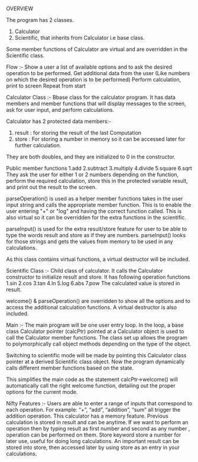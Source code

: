 OVERVIEW

The program has 2 classes.
1. Calculator
2. Scientific,
that inherits from Calculator i.e base class.

Some member functions of Calculator are virtual and are overridden in the Scientific class.

Flow :- Show a user a list of available options and to ask the desired operation to be performed.
Get additional data from the user (Like numbers on which the desired operation is to be performed)
Perform calculation, print to screen
Repeat from start

Calculator Class :- Bbase class for the calculator program. It has data members and member functions that will display messages to the screen, ask for user input, and perform calculations.

Calculator has 2 protected data members:-
1. result : for storing the result of the last Computation
2. store : For storing a number in memory so it can be accessed later for further calculation.

They are both doubles, and they are initialized to 0 in the constructor.

Public member functions 
1.add
2.subtract
3.multiply
4.divide
5.square
6.sqrt
They ask the user for either 1 or 2 numbers depending on the function, perform the required calculation, store this in the protected variable result, and print out the result to the screen.

parseOperation() is used as a helper member functions takes in the user input string and calls the appropriate member function. This is to enable the user entering "+" or "log" and having the correct function called. This is also virtual so it can be overridden for the extra functions in the scientific.

parseInput() is used for the extra result/store feature for user to be able to type the words result and store as if they are numbers. parseInput() looks for those strings and gets the values from memory to be used in any calculations.

As this class contains virtual functions, a virtual destructor will be included.

Scientific Class :- Child class of calculator. It calls the Calculator constructor to initialize result and store. 
It has following operation functions
1.sin
2.cos
3.tan
4.ln
5.log
6.abs
7.pow 
The calculated value is stored in result.

welcome() & parseOperation() are overridden to show all the options and to access the additional calculation functions. 
A virtual destructor is also included.

Main :- The main program will be one user entry loop. In the loop, a base class Calculator pointer (calcPtr) pointed at a Calculator object is used to call the Calculator member functions. The class set up allows the program to polymorphically call object methods depending on the type of the object. 

Switching to scientific mode will be made by pointing this Calculator class pointer at a derived Scientific class object. Now the program dynamically calls different member functions based on the state.

This simplifies the main code as the statement calcPtr->welcome() will automatically call the right welcome function, detailing out the proper options for the current mode.

Nifty Features :- Users are able to enter a range of inputs that correspond to each operation. For example: “+”, “add”, “addition”, “sum” all trigger the addition operation.
This calculator has a memory feature. Previous calculation is  stored in result and can be anytime. If we want to perform an operation then by typing result as first number and second as any number , operation can be performed on them.
Store keyword store a number for later use, useful for doing long calculations. An important result can be stored into store, then accessed later by using store as an entry in your calculations.
